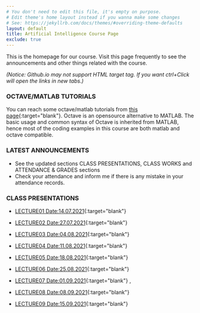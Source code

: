 ```yaml
---
# You don't need to edit this file, it's empty on purpose.
# Edit theme's home layout instead if you wanna make some changes
# See: https://jekyllrb.com/docs/themes/#overriding-theme-defaults
layout: default
title: Artificial Intelligence Course Page
exclude: true
---
```


This is the homepage for our course. Visit this page frequently to see the announcements and other things related with the course.

_(Notice: Github.io may not support HTML target tag. If you want ctrl+Click will open the links in new tabs.)_

### **OCTAVE/MATLAB TUTORIALS**

You can reach some octave/matlab tutorials from [this page](/tutorials/octave-matlab/){:target="blank"}. Octave is an opensource alternative to MATLAB. The basic usage and common syntax of Octave is inherited from MATLAB, hence most of the coding examples in this course are both matlab and octave compatible.




### **LATEST ANNOUNCEMENTS**

- See the updated sections CLASS PRESENTATIONS, CLASS WORKS and ATTENDANCE & GRADES sections
- Check your attendance and inform me if there is any mistake in your attendance records.

<!-- 
### **HOMEWORK**

Due Date: **13.12.2018 23:59:59**. Find the details of the homework  in the following link:

- [HOMEWORK03](https://docs.google.com/document/d/1NAyS-RK3hb35td-QcBUruq0XXSCeMKdiP61mgSFJBd0/edit?usp=sharing){:target="blank"}
-->


### **CLASS PRESENTATIONS**
 - [LECTURE01 Date:14.07.2021](https://docs.google.com/presentation/d/e/2PACX-1vQDXa2P8QUxiXqIjHLTIljgMaG88Hu4MRtI9UGkCwez9WrW-lx1aC5FaVX5e3Mw7oJLplVo9fjv-Q92/pub?start=true&loop=true&delayms=60000){:target="blank"}  
 
 - [LECTURE02 Date:27.07.2021](https://docs.google.com/presentation/d/e/2PACX-1vQR7vHCxKYGrh2aXQyd_5CvlcAtNDWwjJdzRjcfndtTOZBh9EvO545YqVp5YV2RqLC7wFI0KFanavTF/pub?start=false&loop=false&delayms=60000){:target="blank"}  
 
 - [LECTURE03 Date:04.08.2021](https://docs.google.com/presentation/d/e/2PACX-1vTtvItR37zAq2NDRwGK8B6U19ST9CQXVQzfHr4zMGZQTseph28LLw4H3cH9-IzNtO4fA1yWMk3XZRDz/pub?start=false&loop=false&delayms=60000){:target="blank"}  

 - [LECTURE04 Date:11.08.2021](https://docs.google.com/presentation/d/e/2PACX-1vTflYlYvd_OlTapNED3BDnKL9-UzmtUmBfw8QyVyAbuNx1tqKEz08rPo6v2masQw6Mf_iGQ4K6guDBB/pub?start=false&loop=false&delayms=60000){:target="blank"}  

 - [LECTURE05 Date:18.08.2021](https://docs.google.com/presentation/d/e/2PACX-1vQKQ3PyXiJytBs3DsEO3maEzcF1mcmTE5drv9rxMnbx1BolUspaw5fEYyBOrmdIqVc3D7xcDaTtPHI2/pub?start=true&loop=true&delayms=60000){:target="blank"}  

 - [LECTURE06 Date:25.08.2021](https://docs.google.com/presentation/d/e/2PACX-1vS5X6Jc5741UBSfC_ABr6DQB044NFAuNoS_rrJ0kFg-NFgYUz2c8b1APvbPRoL9eejHk2E7yRJ8YreQ/pub?start=true&loop=true&delayms=60000){:target="blank"}  

 - [LECTURE07 Date:01.09.2021](https://docs.google.com/presentation/d/e/2PACX-1vRWO8NDqOBuruyqlnoooYxfMjj0fxJkKuHDcF5jt_p8X9UcB937CblJSLYKoZ1G6bMtpQyUuOB7W_QJ/pub?start=true&loop=true&delayms=60000){:target="blank"}  ,
 
 - [LECTURE08 Date:08.09.2021](https://github.com/machinelearningcourse/machinelearningcourse.github.io/raw/master/docs/Lecture08.%20Machine%20Learning%20Lecture%20Notes.pdf
){:target="blank"}   

 - [LECTURE09 Date:15.09.2021](https://github.com/machinelearningcourse/machinelearningcourse.github.io/raw/master/docs/Lecture09.%20Machine%20Learning%20Lecture%20Notes.pdf
){:target="blank"}   

<!--  
### **CLASSWORKS (QUESTIONS SOLVED ON THE BOARD)**
 - [Date: 07.12.2018](https://drive.google.com/open?id=1jCoqZT17if455n7cqscQ02MIkGxXUnpH)

### **ATTENDANCE and GRADES**
- See your attendance and grades situation from [here](https://docs.google.com/spreadsheets/d/e/2PACX-1vTeFSa2EU590wUj2hJGp_xN_kwCHgN3h-7IZCXPluc7sMBPTKcWUO26H-jSiwE-hRv8p7zQsThFrTrD/pubhtml){:target="blank"}.

### **ABOUT THE COURSE**

- [Tentative Syllabus](syllabus/){:target="blank"}

### **TUTORIALS**

Regularly check the below link since I may add up things that I find useful.

- [Basic Python](/tutorials/basic-python/){:target="blank"}

### **PYTHON SCRIPTS**

 - You can reach the sample python scripts we see in the lectures [here](https://github.com/mee404/mee404.github.io/tree/master/scripts){:target="blank"}.

 -->
